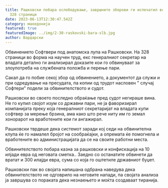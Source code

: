 ```yaml
---
title: Рашковски побара ослободување, завршните зборови ги испечатил во книга од
  328 страници
date: 2023-06-13T12:30:47.542Z
category: македонија
featured: true
featuredImage: ../img/2-30-raskovski-bara-slb.jpg
author: Вардарски
---
```

<!--StartFragment-->

Обвинението Софтвери под анатомска лупа на Рашковски. На 328 страници во форма на научен труд, екс генералниот секретар на владата детално ги анализирал доказите кои го обвинуваат за злоупотреба на службената положба и перење пари.

Сакал да го побие секој збор од обвинението, а документот да служи и при одредување на пресудата, па копии од трудот насловен " случај Софтери" подели за обвинителството и судот.

Рашковски во своето последно обраќање пред судот негираше вина. Не го купил својот изум со државни пари, не ја фаворизирал компанијата преку која генералниот секретаријат на владата купи софтвер за мерење брзина, ама како што рече ниту им го земал хонорарот на вработените кои ги ангажирал.

Рашковски тврдеше дека системот заради кој седи на обвинителна клупа ќе го намалел бројот на сообраќајки, а опремата ќе помогнела и вработените во администрацијата да се на своите работни места.

Обвинителството побара казна за рашковски и конфискација на 10 илјади евра од неговата сметка.. Заедно со останатите обвинети да вратат и 300 илајди евра, сума со која го оштетиле државниот буџет.

Рашковски пак во својата напишана одбрана наведува дека обвинителството не одговрило на неговите напади, па својата анализа ја завршува со пораката дека незнаењето и моќта создаваат тиранија.

<!--EndFragment-->